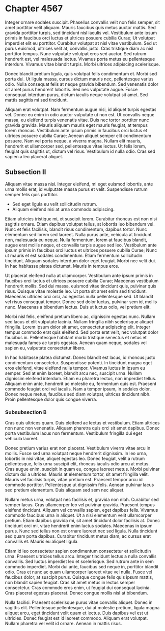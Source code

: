 # Chapter 4567

Integer ornare sodales suscipit. Phasellus convallis velit non felis semper, sit amet porttitor velit aliquam. Mauris faucibus quis metus auctor mattis. Sed gravida porttitor turpis, sed tincidunt nisl iaculis vel. Vestibulum ante ipsum primis in faucibus orci luctus et ultrices posuere cubilia Curae; Ut volutpat imperdiet elit eu porttitor. Curabitur volutpat at nisl vitae vestibulum. Sed ut purus euismod, ultrices velit at, convallis justo. Cras tristique diam ac nisl porttitor tempus. Nunc vulputate volutpat eros sed auctor. Sed rutrum hendrerit est, vel malesuada lectus. Vivamus porta metus eu pellentesque interdum. Vivamus vitae blandit turpis. Morbi ultrices adipiscing scelerisque.

Donec blandit pretium ligula, quis volutpat felis condimentum et. Morbi sed porta dui. Ut ligula massa, cursus dictum mauris nec, pellentesque varius odio. Nulla consequat felis at neque gravida bibendum. Sed venenatis dolor sit amet purus hendrerit lobortis. Sed nec vulputate augue. Fusce consequat interdum purus, dictum iaculis neque volutpat sit amet. Sed mattis sagittis mi sed tincidunt.

Aliquam erat volutpat. Nam fermentum augue nisi, id aliquet turpis egestas vel. Donec eu enim in odio auctor vulputate ut non est. Ut convallis neque massa, eu eleifend turpis venenatis vitae. Duis nec tortor porttitor nunc gravida gravida. Mauris aliquam mauris eget mauris feugiat, at tempus lorem rhoncus. Vestibulum ante ipsum primis in faucibus orci luctus et ultrices posuere cubilia Curae; Aenean aliquet semper elit condimentum posuere. Nam vel porta neque, a viverra magna. Nullam elit mauris, hendrerit et ullamcorper sed, pellentesque vitae lectus. Ut felis lorem, feugiat quis sagittis ut, dictum vel risus. Vestibulum id nulla odio. Cras sed sapien a leo placerat aliquet. 

## Subsection II

Aliquam vitae massa nisi. Integer eleifend, mi eget euismod lobortis, ante urna mollis erat, id vulputate massa purus et velit. Suspendisse rutrum semper felis quis porttitor.

* Sed eget ligula eu velit sollicitudin rutrum.
* Aliquam eleifend nisi at urna commodo adipiscing. 

Etiam ultricies tristique mi, et suscipit lorem. Curabitur rhoncus est non nisi sagittis ornare. Etiam dapibus volutpat tellus, at lobortis leo bibendum vel. Nunc et felis facilisis, blandit risus condimentum, dapibus tortor. Nunc elementum sed lorem sed laoreet. Nulla purus ante, vehicula at tincidunt non, malesuada eu neque. Nulla fermentum, lorem at faucibus blandit, augue erat mollis neque, et convallis turpis augue sed leo. Vestibulum ante ipsum primis in faucibus orci luctus et ultrices posuere cubilia Curae; Nunc ut mauris et est sodales condimentum. Etiam fermentum sollicitudin tincidunt. Aliquam sodales interdum dolor eget feugiat. Morbi nec velit dui. In hac habitasse platea dictumst. Mauris in tempus eros.

Ut placerat eleifend nulla at ullamcorper. Vestibulum ante ipsum primis in faucibus orci luctus et ultrices posuere cubilia Curae; Maecenas vestibulum hendrerit mollis. Sed dui massa, euismod vitae tincidunt quis, pulvinar quis risus. Quisque vitae molestie leo. Ut porta sit amet enim sed tincidunt. Maecenas ultrices orci orci, ac egestas nulla pellentesque sed. Ut blandit vel risus consequat tempor. Donec sed dolor luctus, pulvinar sem id, mollis nunc. Maecenas a bibendum lectus. Duis ut luctus odio, vel pretium elit.

Morbi nisl felis, eleifend pretium libero ac, dignissim egestas nunc. Nullam sed lacus et elit vulputate lacinia. Nullam fringilla nibh scelerisque aliquet fringilla. Lorem ipsum dolor sit amet, consectetur adipiscing elit. Integer tempus commodo erat quis eleifend. Sed porta erat velit, nec volutpat dolor faucibus in. Pellentesque habitant morbi tristique senectus et netus et malesuada fames ac turpis egestas. Aenean quam neque, sodales vel sapien eu, vulputate consectetur libero.

In hac habitasse platea dictumst. Donec blandit est lacus, id rhoncus justo condimentum consectetur. Suspendisse potenti. In tincidunt magna eget eros eleifend, vitae eleifend nulla tempor. Vivamus luctus in ipsum eu semper. Sed at enim laoreet, blandit arcu nec, suscipit urna. Nullam dignissim eleifend interdum. Etiam eu pharetra lectus, non imperdiet tellus. Aliquam enim ante, hendrerit ac molestie eu, fermentum quis est. Praesent commodo feugiat orci vel iaculis. Nam a tempor ipsum, in sodales dolor. Donec neque metus, faucibus sed diam volutpat, ultrices tincidunt nibh. Proin pellentesque dolor quis congue viverra.

### Subsubsection B

Cras quis ultrices quam. Duis eleifend ac lectus et vestibulum. Etiam ultrices non nunc non venenatis. Aliquam pharetra quis orci sit amet dapibus. Donec porta vestibulum lacus non fermentum. Vestibulum fringilla dui eget vehicula laoreet. 

Donec pretium varius erat non placerat. Vestibulum viverra vitae arcu in mollis. Fusce sed urna volutpat neque hendrerit dignissim. In leo urna, lobortis in nisi vitae, aliquet egestas leo. Donec feugiat, velit a rutrum pellentesque, felis urna suscipit elit, rhoncus iaculis odio arcu at metus. Cras augue enim, suscipit in quam eu, congue laoreet metus. Morbi pulvinar dictum dui a ultrices. Mauris at elementum tortor, sit amet fringilla velit. Mauris vel facilisis turpis, vitae pretium est. Praesent tempor arcu id commodo porttitor. Pellentesque ut dignissim felis. Aenean pulvinar lacus sed pretium elementum. Duis aliquam sed sem nec aliquet.

Nullam metus urna, volutpat nec facilisis et, gravida non nibh. Curabitur sed semper lacus. Cras ullamcorper leo vel pulvinar gravida. Praesent tempus eleifend tincidunt. Aliquam vel convallis sapien, eget dapibus felis. Vivamus commodo faucibus urna in aliquet. Ut a nisi elementum velit ullamcorper pretium. Etiam dapibus gravida mi, sit amet tincidunt dolor facilisis at. Donec tincidunt orci mi, vitae hendrerit enim luctus sodales. Maecenas in ipsum purus. Nunc sed tellus non est ornare laoreet nec sed ligula. Nulla tincidunt sed quam porta dapibus. Curabitur tincidunt metus diam, ac cursus erat convallis et. Mauris eu aliquet ligula.

Etiam id leo consectetur sapien condimentum consectetur et sollicitudin urna. Praesent ultricies tellus arcu. Integer tincidunt lectus a nulla convallis convallis. Sed luctus imperdiet leo et scelerisque. Sed rutrum ante in sem commodo imperdiet. Morbi dui ante, faucibus sed neque in, porttitor blandit odio. Cras et nunc ac quam ullamcorper laoreet vitae vel nulla. Fusce vel faucibus dolor, at suscipit purus. Quisque congue felis quis ipsum mattis, non blandit sapien feugiat. Cras sit amet metus in lectus semper consectetur. Cras commodo eros enim, ut feugiat dui consequat lacinia. Cras placerat egestas placerat. Donec congue mollis nisl at bibendum.

Nulla facilisi. Praesent scelerisque purus vitae convallis aliquet. Donec in sagittis elit. Pellentesque pellentesque, dui at molestie pretium, ligula magna aliquet arcu, eget tincidunt velit quam et lectus. Duis dapibus vel est ut ultricies. Donec feugiat est id laoreet commodo. Aliquam erat volutpat. Nullam pharetra vel velit id ornare. Aenean in mattis risus.
 
